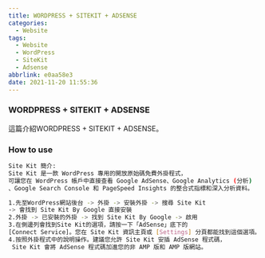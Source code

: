 ```yaml
---
title: WORDPRESS + SITEKIT + ADSENSE
categories:
  - Website
tags:
  - Website
  - WordPress
  - SiteKit
  - Adsense
abbrlink: e0aa58e3
date: 2021-11-20 11:55:36
---
```

### WORDPRESS + SITEKIT + ADSENSE
<!--more-->
這篇介紹WORDPRESS + SITEKIT + ADSENSE。

### How to use
```sh
Site Kit 簡介:
Site Kit 是一款 WordPress 專用的開放原始碼免費外掛程式，
可讓您在 WordPress 帳戶中直接查看 Google AdSense、Google Analytics (分析)
、Google Search Console 和 PageSpeed Insights 的整合式指標和深入分析資料。

1.先至WordPress網站後台 -> 外掛 -> 安裝外掛 -> 搜尋 Site Kit 
-> 會找到 Site Kit By Google 直接安裝
2.外掛 -> 已安裝的外掛 -> 找到 Site Kit By Google -> 啟用
3.在側邊列會找到Site Kit的選項，請按一下「AdSense」底下的 
[Connect Service]。您在 Site Kit 資訊主頁或 [Settings] 分頁都能找到這個選項。
4.按照外掛程式中的說明操作。建議您允許 Site Kit 安插 AdSense 程式碼，
 Site Kit 會將 AdSense 程式碼加進您的非 AMP 版和 AMP 版網站。
```